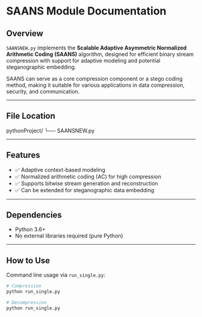 # SAANS Module Documentation

## Overview

`SAANSNEW.py` implements the **Scalable Adaptive Asymmetric Normalized Arithmetic Coding (SAANS)** algorithm, designed for efficient binary stream compression with support for adaptive modeling and potential steganographic embedding.

SAANS can serve as a core compression component or a stego coding method, making it suitable for various applications in data compression, security, and communication.

---

## File Location

pythonProject/
└── SAANSNEW.py

---

## Features

- ✅ Adaptive context-based modeling  
- ✅ Normalized arithmetic coding (AC) for high compression  
- ✅ Supports bitwise stream generation and reconstruction  
- ✅ Can be extended for steganographic data embedding  

---

## Dependencies

- Python 3.6+  
- No external libraries required (pure Python)

---

## How to Use

Command line usage via `run_single.py`:

```bash
# Compression
python run_single.py 

# Decompression
python run_single.py 


